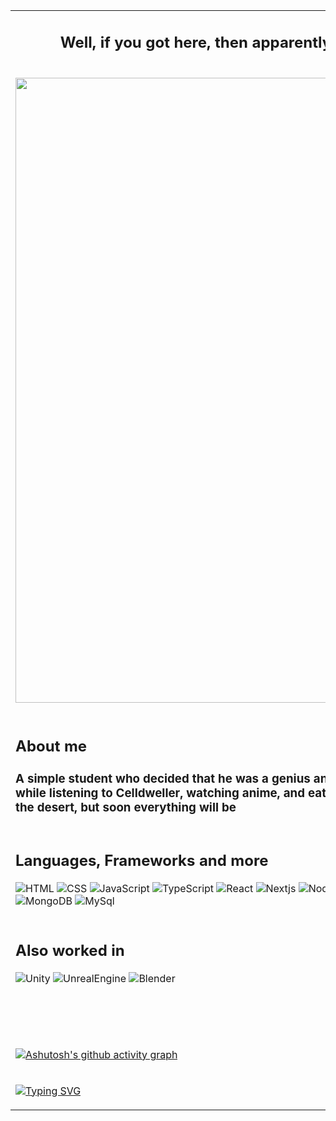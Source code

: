 <table>
 <tr>
  <td>
   <h2 align="center">Well, if you got here, then apparently you got into the wilds of the git hub</h2>
   <p></p>
  </tr>
 </td>
 
<tr>
 <td>
  <p align="center">
   <img src="assets/cloud gif.gif" style="width: 1000px; "/>
  </p>
 </td>
</tr>

 <tr>
  <td>

   ## About me
   <h3>
      А simple student who decided that he was a genius and began to study computer technology,write code and while listening to Celldweller, watching anime, and  eating instant noodles. So far there is nothing here like in the desert, but soon everything will be 
      <p></p>
   </h3>

  </td>
</tr>

<tr> 
 <td>
   
   ## Languages, Frameworks and more
   ![HTML](https://img.shields.io/badge/-HTML-090909?style=for-the-badge&logo=html5&logoColor=white)
   ![CSS](https://img.shields.io/badge/-CSS-090909?style=for-the-badge&logo=css3&logoColor=white)
   ![JavaScript](https://img.shields.io/badge/-JavaScript-090909?style=for-the-badge&logo=JavaScript&logoColor=white)
   ![TypeScript](https://img.shields.io/badge/-TypeScript-090909?style=for-the-badge&logo=typescript&logoColor=white)
   ![React](https://img.shields.io/badge/-React-090909?style=for-the-badge&logo=react&logoColor=white)
   ![Nextjs](https://img.shields.io/badge/-Nextjs-090909?style=for-the-badge&logo=nextdotjs&logoColor=white)
   ![Nodejs](https://img.shields.io/badge/-Nodejs-090909?style=for-the-badge&logo=nodedotjs&logoColor=white)
   ![Tailwindcss](https://img.shields.io/badge/-Tailwind-090909?style=for-the-badge&logo=tailwindcss&logoColor=white)
   ![Framer](https://img.shields.io/badge/-Framer-090909?style=for-the-badge&logo=framer&logoColor=white)
   ![JQuery](https://img.shields.io/badge/-jquery-090909?style=for-the-badge&logo=jquery&logoColor=white) 
   ![C#](https://img.shields.io/badge/-C%23-090909?style=for-the-badge&logo=dotnet)
   ![Python](https://img.shields.io/badge/-Python-090909?style=for-the-badge&logo=python&logoColor=white)
   ![Firebase](https://img.shields.io/badge/-Firebase-090909?style=for-the-badge&logo=firebase&logoColor=white)
   ![MongoDB](https://img.shields.io/badge/-MongoDB-090909?style=for-the-badge&logo=MongoDB&logoColor=white) 
   ![MySql](https://img.shields.io/badge/-MySql-090909?style=for-the-badge&logo=mysql&logoColor=white) 
 
 </td>
</tr>

<tr>
  <td>
   
   ## Also worked in
   ![Unity](https://img.shields.io/badge/-Unity-090909?style=for-the-badge&logo=unity&logoColor=white) 
   ![UnrealEngine](https://img.shields.io/badge/-Unreal%20Engine-090909?style=for-the-badge&logo=unrealengine&logoColor=white) 
   ![Blender](https://img.shields.io/badge/-Blender-090909?style=for-the-badge&logo=blender&logoColor=white) 

   <h6 align="right">psss make models better than games</h6>

  </td>
</tr>
<tr>
  <td>

[![Ashutosh's github activity graph](https://github-readme-activity-graph.vercel.app/graph?username=Glebunya1234&theme=github-compact)](https://github.com/ashutosh00710/github-readme-activity-graph)

<tr>
  <td>
   
[![Typing SVG](https://readme-typing-svg.herokuapp.com?font=Fira+Code&weight=250&pause=1000&color=F7F7F7&center=true&vCenter=true&width=1200&lines=Yes%2C+I+agree%2C+the+diagram+are+almost+empty%2C+but+I+was+just+too+lazy+to+post+everything+on+the+git+hub)](https://git.io/typing-svg)

  </td>
</tr>

  </td>
</tr>
</table>
